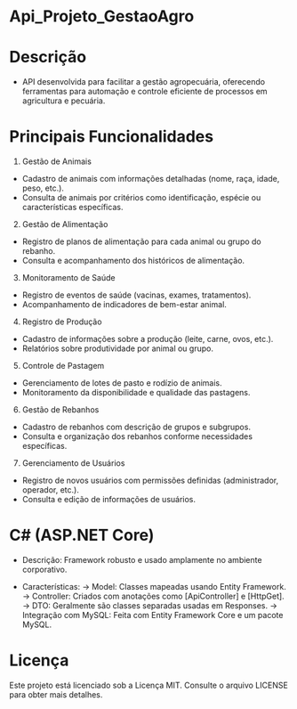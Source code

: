 # Api_Projeto_GestaoAgro

# Descrição

- API desenvolvida para facilitar a gestão agropecuária, oferecendo ferramentas para automação e controle eficiente de processos em agricultura e pecuária.

# Principais Funcionalidades

1. Gestão de Animais

- Cadastro de animais com informações detalhadas (nome, raça, idade, peso, etc.).
- Consulta de animais por critérios como identificação, espécie ou características específicas.

2. Gestão de Alimentação

- Registro de planos de alimentação para cada animal ou grupo do rebanho.
- Consulta e acompanhamento dos históricos de alimentação.

3. Monitoramento de Saúde

- Registro de eventos de saúde (vacinas, exames, tratamentos).
- Acompanhamento de indicadores de bem-estar animal.

4. Registro de Produção

- Cadastro de informações sobre a produção (leite, carne, ovos, etc.).
- Relatórios sobre produtividade por animal ou grupo.

5. Controle de Pastagem

- Gerenciamento de lotes de pasto e rodízio de animais.
- Monitoramento da disponibilidade e qualidade das pastagens.

6. Gestão de Rebanhos

- Cadastro de rebanhos com descrição de grupos e subgrupos.
- Consulta e organização dos rebanhos conforme necessidades específicas.

7. Gerenciamento de Usuários

- Registro de novos usuários com permissões definidas (administrador, operador, etc.).
- Consulta e edição de informações de usuários.

# C# (ASP.NET Core)

- Descrição: Framework robusto e usado amplamente no ambiente corporativo.

- Características:
-> Model: Classes mapeadas usando Entity Framework.
-> Controller: Criados com anotações como [ApiController] e [HttpGet].
-> DTO: Geralmente são classes separadas usadas em Responses.
-> Integração com MySQL: Feita com Entity Framework Core e um pacote MySQL.

# Licença
Este projeto está licenciado sob a Licença MIT. Consulte o arquivo LICENSE para obter mais detalhes.
